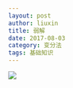 ```yaml
---
layout: post
author: liuxin
title: 弱解
date: 2017-08-03
category: 变分法
tags: 基础知识 
---
```


![][image-1]

[image-1]:	http://wx1.sinaimg.cn/mw690/8db2c8cbgy1fi9uwyvhraj20kj0e7who.jpg